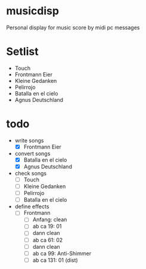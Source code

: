 # musicdisp
Personal display for music score by midi pc messages


# Setlist
* Touch
* Frontmann Eier
* Kleine Gedanken
* Pelirrojo
* Batalla en el cielo
* Agnus Deutschland


# todo
* write songs
  * [x] Frontmann Eier

* convert songs
  * [x] Batalla en el cielo
  * [x] Agnus Deutschland

* check songs
  * [ ] Touch
  * [ ] Kleine Gedanken
  * [ ] Pelirrojo
  * [ ] Batalla en el cielo

* define effects
  * [ ] Frontmann
    * [ ] Anfang: clean
    * [ ] ab ca 19: 01
    * [ ] dann clean
    * [ ] ab ca 61: 02
    * [ ] dann clean
    * [ ] ab ca 99: Anti-Shimmer
    * [ ] ab ca 131: 01 (dist)